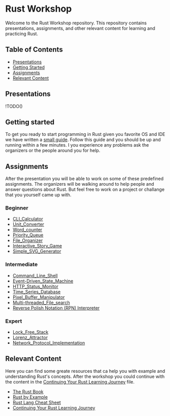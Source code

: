 # Rust Workshop

Welcome to the Rust Workshop repository. This repository contains presentations, assignments, and other relevant content for learning and practicing Rust.

## Table of Contents
- [Presentations](#presentations)
- [Getting Started](#Getting-started)
- [Assignments](#assignments)
- [Relevant Content](#relevant-content)

## Presentations
!TODO()

## Getting started
To get you ready to start programming in Rust given you favorite OS and IDE we have written a [small guide](Getting_Started_with_Rust.md). Follow this guide and you should be up and running within a few minutes. I you experience any problems ask the organizers or the people around you for help. 


## Assignments

After the presentation you will be able to work on some of these predefined assignments. The organizers will be walking around to help people and answer questions about Rust. But feel free to work on a project or challange that you yourself came up with.

### Beginner
 - [CLI_Calculator](assignments/1_beginner/B1_CLI_Calculator.md)
 - [Unit_Converter](assignments/1_beginner/B2_Unit_Converter.md)
 - [Word_counter](assignments/1_beginner/B3_Word_counter.md)
 - [Priority_Queue](assignments/1_beginner/B4_Priority_Queue.md)
 - [File_Organizer](assignments/1_beginner/B5_File_Organizer.md)
 - [Interactive_Story_Game](assignments/1_beginner/B6_Interactive_Story_Game.md)
 - [Simple_SVG_Generator](assignments/1_beginner/B7_Simple_SVG_Generator.md)

### Intermediate
 - [Command_Line_Shell](assignments/2_intermediate/I1_Command_Line_Shell.md)
 - [Event-Driven_State_Machine](assignments/2_intermediate/I2_Event-Driven_State_Machine.md)
 - [HTTP_Status_Monitor](assignments/2_intermediate/I3_HTTP_Status_Monitor.md)
 - [Time_Series_Database](assignments/2_intermediate/I4_Time_Series_Database.md)
 - [Pixel_Buffer_Manipulator](assignments/2_intermediate/I5_Pixel_Buffer_Manipulator.md)
 - [Multi-threaded_File_search](assignments/2_intermediate/I6_Multi-threaded_File_search.md)
 - [Reverse Polish Notation (RPN) Interpreter](assignments/2_intermediate/I7_Reverse_Polish_Notation_Interpreter.md)

### Expert
 - [Lock_Free_Stack](assignments/3_expert/E1_Lock_Free_Stack.md)
 - [Lorenz_Attractor](assignments/3_expert/E2_Lorenz_Attractor.md)
 - [Network_Protocol_Implementation](assignments/3_expert/E3_Network_Protocol_Implementation.md)
 
## Relevant Content

Here you can find some greate resources that ca help you with example and understanding Rust's concepts. After the workshop you could continue with the content in the [Continuing Your Rust Learning Journey](Continuing_Your_Rust_Learning_Journey.md) file.
- [The Rust Book](https://doc.rust-lang.org/book/)
- [Rust by Example](https://doc.rust-lang.org/rust-by-example/index.html)
- [Rust Lang Cheat Sheet](https://cheats.rs/)
- [Continuing Your Rust Learning Journey](Continuing_Your_Rust_Learning_Journey.md)